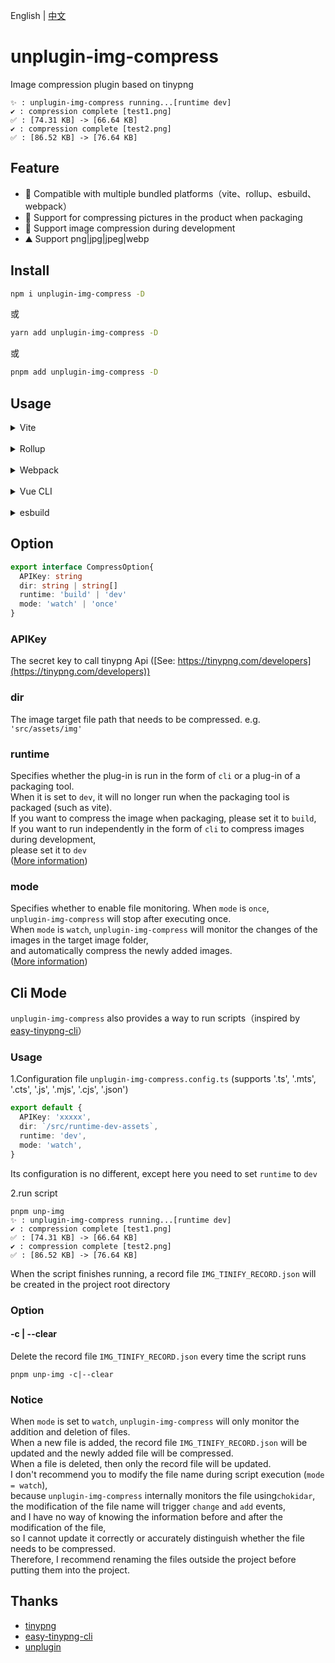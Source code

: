 English | [中文](https://github.com/baiwusanyu-c/unplugin-img-compress/blob/master/README-CN.md)

# unplugin-img-compress
Image compression plugin based on tinypng
```shell
✨ : unplugin-img-compress running...[runtime dev]
✔ : compression complete [test1.png]
✅ : [74.31 KB] -> [66.64 KB]
✔ : compression complete [test2.png]
✅ : [86.52 KB] -> [76.64 KB]
```

## Feature

* 🌈 Compatible with multiple bundled platforms（vite、rollup、esbuild、webpack）
* 🌌 Support for compressing pictures in the product when packaging
* 🌊 Support image compression during development
* ⛰ Support png|jpg|jpeg|webp

## Install

```bash
npm i unplugin-img-compress -D
```
或
```bash
yarn add unplugin-img-compress -D
```
或
```bash
pnpm add unplugin-img-compress -D
```

## Usage
<details>
<summary>Vite</summary>

```ts
// vite.config.ts
import { resolve } from 'path'
import { defineConfig } from 'vite'
import { viteImgCompress } from 'unplugin-img-compress'
import type { PluginOption } from 'vite'
export default defineConfig({
  plugins: [
    viteImgCompress({
      APIKey: 'XXXXXXXXXXXXXXXXXXXXXXXXX',
      dir: `${resolve()}/assets`,
      runtime: 'build',
      mode: 'once',
    }) as PluginOption,
  ],
})
```

</details>
<br>
<details>
<summary>Rollup</summary>

```ts
// rollup.config.js
import { resolve } from 'path'
import { rollupImgCompress } from 'unplugin-img-compress'
export default {
  plugins: [
    rollupImgCompress({
      APIKey: 'XXXXXXXXXXXXXXXXXXXXXXXXX',
      dir: `${resolve()}/assets`,
      runtime: 'build',
      mode: 'once',
    }),
  ],
}
```

</details>
<br>
<details>
<summary>Webpack</summary>

```ts
// webpack.config.js
module.exports = {
  /* ... */
  plugins: [
    require('unplugin-img-compress').webpackImgCompress({ /* options */ }),
  ],
}
```
</details>
<br>
<details>
<summary>Vue CLI</summary>

```ts
// vue.config.js
module.exports = {
  configureWebpack: {
    plugins: [
      require('unplugin-img-compress').webpackImgCompress({ /* options */ }),
    ],
  },
}
```

</details>
<br>
<details>
<summary>esbuild</summary>

```ts
// esbuild.config.js
import { build } from 'esbuild'
import { esbuildImgCompress } from 'unplugin-img-compress'

build({
  plugins: [esbuildImgCompress()],
})
```
</details>

## Option

```typescript
export interface CompressOption{
  APIKey: string
  dir: string | string[]
  runtime: 'build' | 'dev'
  mode: 'watch' | 'once'
}
```

### APIKey
The secret key to call tinypng Api ([See: https://tinypng.com/developers](https://tinypng.com/developers))

### dir
The image target file path that needs to be compressed. e.g. `'src/assets/img'`

### runtime
Specifies whether the plug-in is run in the form of `cli` or a plug-in of a packaging tool.  
When it is set to `dev`, it will no longer run when the packaging tool is packaged (such as vite).  
If you want to compress the image when packaging, please set it to `build`,  
If you want to run independently in the form of `cli` to compress images during development,   
please set it to `dev`  
([More information](https://github.com/baiwusanyu-c/unplugin-img-compress/blob/master/README-CN.md#CliMode))

### mode
Specifies whether to enable file monitoring. When `mode` is `once`,   
`unplugin-img-compress` will stop after executing once.  
When `mode` is `watch`, `unplugin-img-compress` will monitor the changes of the images in the target image folder,  
and automatically compress the newly added images.  
([More information](https://github.com/baiwusanyu-c/unplugin-img-compress/blob/master/README-CN.md#CliMode))

## Cli Mode
`unplugin-img-compress` also provides a way to run scripts（inspired by [easy-tinypng-cli](https://github.com/sudongyuer/easy-tinypng-cli)）
### Usage
1.Configuration file `unplugin-img-compress.config.ts` (supports '.ts', '.mts', '.cts', '.js', '.mjs', '.cjs', '.json')
```typescript
export default {
  APIKey: 'xxxxx',
  dir: `/src/runtime-dev-assets`,
  runtime: 'dev',
  mode: 'watch',
}
```
Its configuration is no different, except here you need to set `runtime` to `dev`

2.run script
```shell
pnpm unp-img
✨ : unplugin-img-compress running...[runtime dev]
✔ : compression complete [test1.png]
✅ : [74.31 KB] -> [66.64 KB]
✔ : compression complete [test2.png]
✅ : [86.52 KB] -> [76.64 KB]
```
When the script finishes running, a record file `IMG_TINIFY_RECORD.json` will be created in the project root directory

### Option

#### -c | --clear
Delete the record file `IMG_TINIFY_RECORD.json` every time the script runs
```shell
pnpm unp-img -c|--clear
```
### Notice
When `mode` is set to `watch`, `unplugin-img-compress` will only monitor the addition and deletion of files.  
When a new file is added, the record file `IMG_TINIFY_RECORD.json` will be updated and the newly added file will be compressed.    
When a file is deleted, then only the record file will be updated.  
I don't recommend you to modify the file name during script execution (`mode = watch`),  
because `unplugin-img-compress` internally monitors the file using`chokidar`,  
the modification of the file name will trigger `change` and `add` events,   
and I have no way of knowing the information before and after the modification of the file,   
so I cannot update it correctly or accurately distinguish whether the file needs to be compressed.  
Therefore, I recommend renaming the files outside the project before putting them into the project.

## Thanks
* [tinypng](https://tinypng.com/)
* [easy-tinypng-cli](https://github.com/sudongyuer/easy-tinypng-cli)
* [unplugin](https://github.com/unjs/unplugin)